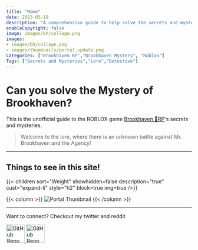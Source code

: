 ```yaml
---
title: "Home"
date: 2023-05-19
description: "A comprehensive guide to help solve the secrets and mysteries of Brookhaven RP. A walkthrough of quests, a casebook with notes and details."
enableCopyright: false
image: images/bh/collage.png
images: 
- images/bh/collage.png
- images/thumbnails/portal_update.png
Categories: ["Brookhaven RP","Brookhaven Mystery", "Roblox"]
Tags: ["Secrets and Mysteries","Lore","Detective"]
---
```



# Can you solve the **Mystery** of Brookhaven?

This is the unofficial guide to the ROBLOX game [Brookhaven 🏡RP](https://www.roblox.com/games/4924922222/Brookhaven-RP)'s secrets and mysteries.




> Welcome to the lore, where there is an unknown battle against Mr. Brookhaven and the Agency!


---

## Things to see in this site!


<div class="expand-content" style="display: block;">
{{< children sort="Weight" showhidden=false description="true" cust="expand-li" style="h2" block=true img=true />}}
</div>

{{< column >}}
![Portal Thumbnail](/images/thumbnails/portal_update.png)
{{< /column >}}

---

Want to connect? Checkout my twitter and reddit


<a class="nav-link" href="https://x.com/SolveBHMystery" target="_blank" rel="noopener" >
<picture data-lit="images/XMarkLight.svg" data-dark="images/XMarkDark.svg">
    <img src="images/XMarkLight.svg" alt="GitHub Repo" loading="lazy" height="50" width="50"> 
</picture>				
</a>


<a class="nav-link" href="https://www.reddit.com/r/BrookhavenRPSecrets/" target="_blank" rel="noopener" > 
<picture data-lit="images/Reddit_Mark_OnWhite@2x.png" data-dark="images/Reddit_Mark_OnWhite@2x.png">
    <img src="images/Reddit_Mark_OnWhite@2x.png" alt="GitHub Repo" loading="lazy" height="50" width="50"> 
</picture>				
</a>


